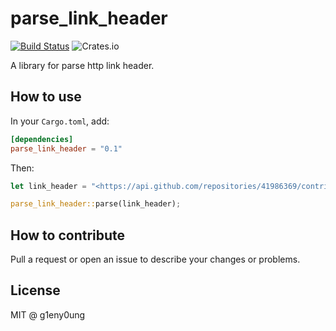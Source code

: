 # parse_link_header

[![Build Status](https://travis-ci.com/g1eny0ung/parse_link_header.svg?branch=master)](https://travis-ci.com/g1eny0ung/parse_link_header)
![Crates.io](https://img.shields.io/crates/v/parse_link_header)

A library for parse http link header.

## How to use

In your `Cargo.toml`, add:

```toml
[dependencies]
parse_link_header = "0.1"
```

Then:

```rust
let link_header = "<https://api.github.com/repositories/41986369/contributors?page=2>; rel=\"next\", <https://api.github.com/repositories/41986369/contributors?page=14>; rel=\"last\"";

parse_link_header::parse(link_header);
```

## How to contribute

Pull a request or open an issue to describe your changes or problems.

## License

MIT @ g1eny0ung
